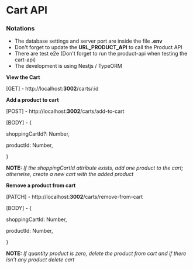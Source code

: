 # Cart API

### Notations

- The database settings and server port  are inside the file **.env**
- Don't forget to update the **URL_PRODUCT_API** to call the Product API
- There are test e2e (Don't forget to run the product-api when testing the cart-api)
- The development is using Nestjs / TypeORM

**View the Cart**

[GET] - http://localhost:**3002**/carts/:id

**Add a product to cart**

[POST] - http://localhost:**3002**/carts/add-to-cart

[BODY] - {

shoppingCartId?: Number,

productId: Number,

}

**NOTE:** *If the shoppingCartId attribute exists, add one product to the cart; otherwise, create a new cart with the added product*

**Remove a product from cart**

[PATCH] - http://localhost:**3002**/carts/remove-from-cart

[BODY] - {

shoppingCartId: Number,

productId: Number,

}

**NOTE:** *If quantity product is zero, delete the product from cart and if there isn’t any product delete cart*
